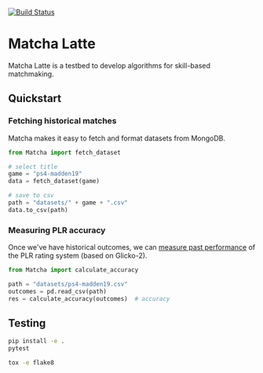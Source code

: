 [![Build Status](https://travis-ci.com/mynameisvinn/Matcha.svg?branch=master)](https://travis-ci.com/mynameisvinn/Matcha)

# Matcha Latte
Matcha Latte is a testbed to develop algorithms for skill-based matchmaking.

## Quickstart
### Fetching historical matches
Matcha makes it easy to fetch and format datasets from MongoDB.
```python
from Matcha import fetch_dataset

# select title
game = "ps4-madden19"
data = fetch_dataset(game)

# save to csv
path = "datasets/" + game + ".csv"
data.to_csv(path)
```
### Measuring PLR accuracy
Once we've have historical outcomes, we can [measure past performance](https://github.com/mynameisvinn/Matcha/blob/master/Measuring%20PLR%20Accuracy%20on%20Historical%20Matches.ipynb) of the PLR rating system (based on Glicko-2).
```python
from Matcha import calculate_accuracy

path = "datasets/ps4-madden19.csv"
outcomes = pd.read_csv(path)  
res = calculate_accuracy(outcomes)  # accuracy
```
## Testing
```bash
pip install -e .
pytest

tox -e flake8
```